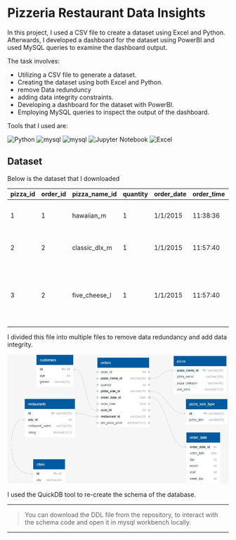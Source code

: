# Pizzeria Restaurant Data Insights

In this project, I used a CSV file to create a dataset using Excel and Python. Afterwards, I developed a dashboard for the dataset using PowerBI and used MySQL queries to examine the dashboard output.


The task involves:
* Utilizing a CSV file to generate a dataset.
* Creating the dataset using both Excel and Python.
* remove Data redunduncy
* adding data integrity constraints.
* Developing a dashboard for the dataset with PowerBI.
* Employing MySQL queries to inspect the output of the dashboard.

Tools that I used are:

![Python](https://img.shields.io/badge/python-3670A0?style=for-the-badge&logo=python&logoColor=ffdd54)
![mysql](https://img.shields.io/badge/mysql-%23150458.svg?style=for-the-badge&logo=mysql&logoColor=white)
![mysql](https://img.shields.io/badge/quickDB-0062AD.svg?style=for-the-badge&logo=azure-functions&logoColor=white)
![Jupyter Notebook](https://img.shields.io/badge/jupyter-F37626.svg?style=for-the-badge&logo=jupyter&logoColor=white)
![Excel](https://img.shields.io/badge/excel-217346.svg?style=for-the-badge&logo=microsoft-excel&logoColor=white)





## Dataset

Below is the dataset that I downloaded

| pizza_id | order_id | pizza_name_id | quantity | order_date | order_time | unit_price | total_price | pizza_size | pizza_category | pizza_ingredients                                               | pizza_name                   |
|----------|----------|---------------|----------|------------|------------|------------|-------------|------------|-----------------|-----------------------------------------------------------------|------------------------------|
| 1        | 1        | hawaiian_m    | 1        | 1/1/2015   | 11:38:36   | 13.25      | 13.25       | M          | Classic         | Sliced Ham, Pineapple, Mozzarella Cheese                          | The Hawaiian Pizza           |
| 2        | 2        | classic_dlx_m | 1        | 1/1/2015   | 11:57:40   | 16         | 16          | M          | Classic         | Pepperoni, Mushrooms, Red Onions, Red Peppers, Bacon              | The Classic Deluxe Pizza     |
| 3        | 2        | five_cheese_l | 1        | 1/1/2015   | 11:57:40   | 18.5       | 18.5        | L          | Veggie          | Mozzarella Cheese, Provolone Cheese, Smoked Gouda Cheese, Romano Cheese, Blue Cheese, Garlic | The Five Cheese Pizza         |


I divided this file into multiple files to remove data redundancy and add data integrity.

![Alt Text](https://github.com/Muhammad1umer-tech/Pizzeria-Data-Analytics/blob/main/images/quickdb.JPG?raw=true)


I used the QuickDB tool to re-create the schema of the database.

---
> You can download the DDL file from the repository, to interact with the schema code and open it in mysql workbench locally.
---
